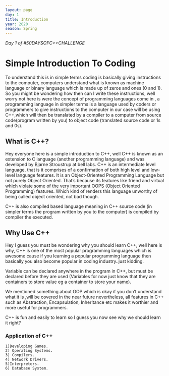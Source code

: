```yaml
---
layout: page
day: 1
title: Introduction
year: 2020
season: Spring
---
```

*Day 1 of \#50DAYSOFC++CHALLENGE*

# Simple Introduction To Coding

To understand this is in simple terms coding is basically giving instructions to the computer, computers understand what is known as machine language or binary language which is made up of zeros and ones (0 and 1). So you might be wondering how then can I write these instructions, well worry not here is were the concept of programming languages come in , a programming language in simpler terms is a language used by coders or programmers to give instructions to the computer in our case will be using C++,which will then be translated by a compiler to a computer from source code(program written by you) to object code (translated source code or 1s and 0s).

## What is C++?

Hey everyone here is a simple introduction to C++, well C++ is known as an extension to C language (another programming language) and was developed by Bjarne Stroustrup at bell labs. C++ is an intermediate level language, that is it comprises of a confirmation of both high level and low-level language features. It is an Object-Oriented Programming Language but not purely Object Oriented. That’s because its features like friend and virtual which violate some of the very important OOPS (Object Oriented Programming) features. Which kind of renders this language unworthy of being called object oriented, not bad though.

C++ is also compiled based language meaning in C++ source code (in simpler terms the program written by you to the computer) is compiled by compiler the executed.

## Why Use C++

Hey I guess you must be wondering why you should learn C++, well here is why,
C++ is one of the most popular programming languages which is awesome cause if you learning a popular programming language then basically you also become popular in coding industry..just kidding.

Variable can be declared anywhere in the program in C++, but must be declared before they are used (Variables for now just know that they are containers to store value eg a container to store your name).

We mentioned something about OOP which is okay if you don’t understand what it is ,will be covered in the near future nevertheless, all features in C++ such as Abstraction, Encapsulation, Inheritance etc makes it worthier and more useful for programmers.

C++ is fun and easily to learn so I guess you now see why we should learn it right?

### Application of C++

    1)Developing Games.
    2) Operating Systems.
    3) Compilers.
    4) Network Drivers.
    5)Interpreters.
    6) Database System.